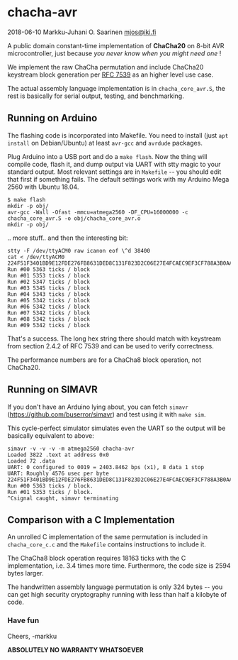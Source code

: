 chacha-avr
==========

2018-06-10  Markku-Juhani O. Saarinen <mjos@iki.fi>

A public domain constant-time implementation of **ChaCha20** on 8-bit 
AVR microcontroller, just because *you never know when you might need one* !

We implement the raw ChaCha permutation and include ChaCha20 keystream block 
generation per [RFC 7539](https://tools.ietf.org/html/rfc7539) as an higher 
level use case.

The actual assembly language implementation is in `chacha_core_avr.S`, the
rest is basically for serial output, testing, and benchmarking.

## Running on Arduino

The flashing code is incorporated into Makefile. You need to install 
(just `apt install` on Debian/Ubuntu) at least `avr-gcc` and `avrdude` 
packages. 

Plug Arduino into a USB port and do a `make flash`. Now the thing will compile 
code, flash it, and dump output via UART with stty magic to your standard 
output. Most relevant settings are in `Makefile` -- you should edit that
first if something fails. The default settings work with my Arduino Mega 2560
with Ubuntu 18.04. 

```
$ make flash
mkdir -p obj/
avr-gcc -Wall -Ofast -mmcu=atmega2560 -DF_CPU=16000000 -c chacha_core_avr.S -o obj/chacha_core_avr.o
mkdir -p obj/
```
.. more stuff.. and then the interesting bit:
```
stty -F /dev/ttyACM0 raw icanon eof \^d 38400
cat < /dev/ttyACM0
224F51F3401BD9E12FDE276FB8631DED8C131F823D2C06E27E4FCAEC9EF3CF788A3B0AA372600A92B57974CDED2B9334794CBA40C63E34CDEA212C4CF07D41B769A6749F3F630F4122CAFE28EC4DC47E26D4346D70B98C73F3E9C53AC40C5945398B6EDA1A832C89C167EACD901D7E2BF363
Run #00 5363 ticks / block
Run #01 5353 ticks / block
Run #02 5347 ticks / block
Run #03 5345 ticks / block
Run #04 5343 ticks / block
Run #05 5342 ticks / block
Run #06 5342 ticks / block
Run #07 5342 ticks / block
Run #08 5342 ticks / block
Run #09 5342 ticks / block
```
That's a success. The long hex string there should match with keystream from 
section 2.4.2 of RFC 7539 and can be used to verify correctness. 

The performance numbers are for a ChaCha8 block operation, not ChaCha20.

## Running on SIMAVR

If you don't have an Arduino lying about, you can fetch
`simavr` (https://github.com/buserror/simavr) and test using it with
`make sim`.

This cycle-perfect simulator simulates even the UART so the output will be
basically equivalent to above:
```
simavr -v -v -v -m atmega2560 chacha-avr
Loaded 3822 .text at address 0x0
Loaded 72 .data
UART: 0 configured to 0019 = 2403.8462 bps (x1), 8 data 1 stop
UART: Roughly 4576 usec per byte
224F51F3401BD9E12FDE276FB8631DED8C131F823D2C06E27E4FCAEC9EF3CF788A3B0AA372600A92B57974CDED2B9334794CBA40C63E34CDEA212C4CF07D41B769A6749F3F630F4122CAFE28EC4DC47E26D4346D70B98C73F3E9C53AC40C5945398B6EDA1A832C89C167EACD901D7E2BF363.
Run #00 5363 ticks / block.
Run #01 5353 ticks / block.
^Csignal caught, simavr terminating
```

## Comparison with a C Implementation

An unrolled C implementation of the same permutation is included in 
`chacha_core_c.c` and the `Makefile` contains instructions to include it. 

The ChaCha8 block operation requires 18163 ticks with the C implementation, 
i.e. 3.4 times more time. Furthermore, the code size is 2594 bytes larger. 

The handwritten assembly language permutation is only 324 bytes -- you can 
get high security cryptography running with less than half a kilobyte of code.

### Have fun

Cheers, -markku

**ABSOLUTELY NO WARRANTY WHATSOEVER**

